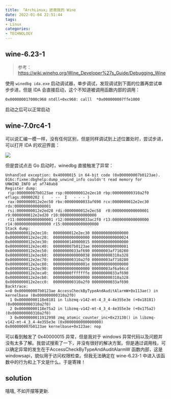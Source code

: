 ```yaml
---
title: 「ArchLinux」拯救我的 Wine
date: 2022-01-04 22:51:44
tags:
- Linux
categories:
- TECHNOLOGY
---
```



<!-- more -->

## wine-6.23-1

> 参考：https://wiki.winehq.org/Wine_Developer%27s_Guide/Debugging_Wine

使用 `winedbg ida.exe` 启动调试器，单步调试，发现调试到下面的位置再尝试单步步进，但是 IDA 会直接启动，这个不知道被调用函数内部的调用：

`0x000000017000c968 ntdll+0xc968: calll  *0x000000007ffe1000`

启动之后可以正常启动

## wine-7.0rc4-1

可以说汇编一模一样，没有任何区别，但是同样调试到上述位置处时，尝试步进，可以打开 IDA 的欢迎界面：

![](https://s2.loli.net/2022/01/04/sdBPNE2cOe7n6HG.png)

但是尝试点击 Go 启动时，winedbg 直接触发了异常：

```
Unhandled exception: 0x40000015 in 64-bit code (0x000000007b0123ae).
016c:fixme:dbghelp:dump_unwind_info couldn't read memory for UNWIND_INFO at af740ab8
Register dump:
 rip:000000007b0123ae rsp:0000000012e2ec10 rbp:000000000310a2f0 eflags:00000202 (   - --  I   - - - )
 rax:0000000012e2ec50 rbx:00000000033af690 rcx:0000000012e2ec30 rdx:0000000000000001
 rsi:0000000012e2ed28 rdi:0000000012e2ec58  r8:0000000000000001  r9:0000000012e2ed20 r10:0000000000000000
 r11:0000000000000001 r12:00000000033ac2f0 r13:0000000000000000 r14:0000000000000000 r15:0000000000000000
Stack dump:
0x0000000012e2ec10:  0000000012e2ec30 0000000000000000
0x0000000012e2ec20:  0000000000000000 0000000000000024
0x0000000012e2ec30:  0000000140000015 0000000000000000
0x0000000012e2ec40:  000000007b0123ae 0000000000000001
0x0000000012e2ec50:  00000000033af690 00000003af710280
0x0000000012e2ec60:  0000000000000038 000000000310a328
0x0000000012e2ec70:  000000000310a2f0 00000003af710280
0x0000000012e2ec80:  000000000000001e 0000000000000000
0x0000000012e2ec90:  0000000000000000 00000003af6a94cd
0x0000000012e2eca0:  00000000fffffffe 00000000033af690
0x0000000012e2ecb0:  0000000000000000 000000000310a328
0x0000000012e2ecc0:  000000000310a2f0 00000000033af690
Backtrace:
=>0 0x000000007b0123ae AccessCheckByTypeAndAuditAlarmW+0x113ae() in kernelbase (0x000000000310a2f0)
  1 0x00000000118e8181 in libzmq-v142-mt-4_3_4-4e355e3e (+0x18181) (0x000000000310a2f0)
  2 0x00000000118e75a2 in libzmq-v142-mt-4_3_4-4e355e3e (+0x175a2) (0x000000000310a2f0)
  3 0x0000000011912998 zmq_atomic_counter_inc+0x23138() in libzmq-v142-mt-4_3_4-4e355e3e (0x0000000000000000)
0x000000007b0123ae kernelbase+0x123ae: nop
```

可以看到触发了 0x40000015 异常，但是我对于 windows 异常代码以及问题并没有太多了解。我尝试搜索了一下，并没有很好的解决方案。但是通过调用栈，可以确定异常的发生在于AccessCheckByTypeAndAuditAlarmW 函数内部，这是 windowsapi，貌似用于访问权限检查。但我无法确定在 wine-6.23-1 中进入该函数中的行为和上下文是什么。于是寄辣！

## solution

嘻嘻, 不如开摆等更新.
